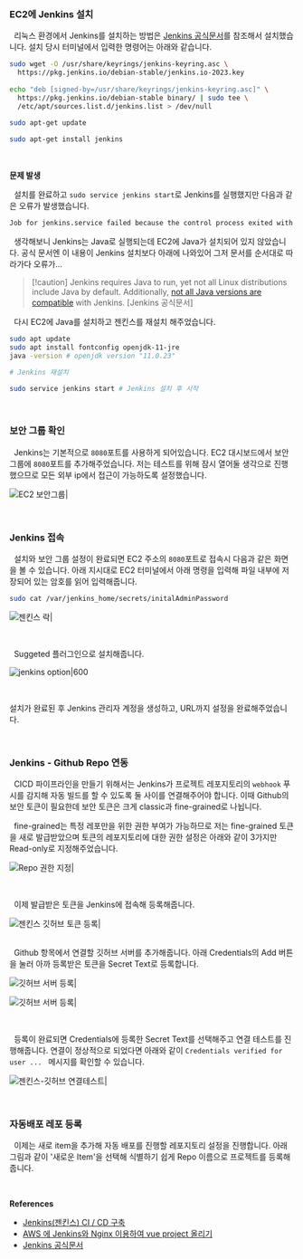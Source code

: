 
### EC2에 Jenkins 설치

&nbsp;&nbsp;리눅스 환경에서 Jenkins를 설치하는 방법은 [Jenkins 공식문서](https://www.jenkins.io/doc/book/installing/linux/)를 참조해서 설치했습니다. 설치 당시 터미널에서 입력한 명령어는 아래와 같습니다.

```bash
sudo wget -O /usr/share/keyrings/jenkins-keyring.asc \
  https://pkg.jenkins.io/debian-stable/jenkins.io-2023.key
  
echo "deb [signed-by=/usr/share/keyrings/jenkins-keyring.asc]" \
  https://pkg.jenkins.io/debian-stable binary/ | sudo tee \
  /etc/apt/sources.list.d/jenkins.list > /dev/null
  
sudo apt-get update

sudo apt-get install jenkins
```

<br>

**문제 발생**

&nbsp;&nbsp;설치를 완료하고 `sudo service jenkins start`로 Jenkins를 실행했지만 다음과 같은 오류가 발생했습니다.

```bash
Job for jenkins.service failed because the control process exited with error code. See "systemctl status jenkins.service" and "journalctl -xeu jenkins.service" for details.
```

&nbsp;&nbsp;생각해보니 Jenkins는 Java로 실행되는데 EC2에 Java가 설치되어 있지 않았습니다. 공식 문서엔 이 내용이 Jenkins 설치보다 아래에 나와있어 그저 문서를 순서대로 따라가다 오류가...

>[!caution] Jenkins requires Java to run, yet not all Linux distributions include Java by default. Additionally, [not all Java versions are compatible](https://www.jenkins.io/doc/book/platform-information/support-policy-java/) with Jenkins. [Jenkins 공식문서]

&nbsp;&nbsp;다시 EC2에 Java를 설치하고 젠킨스를 재설치 해주었습니다.

```bash
sudo apt update
sudo apt install fontconfig openjdk-11-jre
java -version # openjdk version "11.0.23"

# Jenkins 재설치

sudo service jenkins start # Jenkins 설치 후 시작
```


<br>

### 보안 그룹 확인

&nbsp;&nbsp;Jenkins는 기본적으로 `8080`포트를 사용하게 되어있습니다. EC2 대시보드에서 보안그룹에 `8080`포트를 추가해주었습니다. 저는 테스트를 위해 잠시 열어둘 생각으로 진행했으므로 모든 외부 ip에서 접근이 가능하도록 설정했습니다.

![EC2 보안그룹|](./images/보안그룹.png)

<br>

### Jenkins 접속

&nbsp;&nbsp;설치와 보안 그룹 설정이 완료되면 EC2 주소의 `8080`포트로 접속시 다음과 같은 화면을 볼 수 있습니다. 아래 지시대로 EC2 터미널에서 아래 명령을 입력해 파일 내부에 저장되어 있는 암호를 읽어 입력해줍니다.

```bash
sudo cat /var/jenkins_home/secrets/initalAdminPassword
```

![젠킨스 락|](./images/jenkins_lock.png)

<br>

&nbsp;&nbsp;Suggeted 플러그인으로 설치해줍니다.

![jenkins option|600](./images/customize_jenkins.png)

<br>

설치가 완료된 후 Jenkins 관리자 계정을 생성하고, URL까지 설정을 완료해주었습니다.

<br>

### Jenkins - Github Repo 연동

&nbsp;&nbsp;CICD 파이프라인을 만들기 위해서는 Jenkins가 프로젝트 레포지토리의 `webhook` 푸시를 감지해 자동 빌드를 할 수 있도록 둘 사이를 연결해주어야 합니다. 이때 Github의 보안 토큰이 필요한데 보안 토큰은 크게 classic과 fine-grained로 나뉩니다.

&nbsp;&nbsp;fine-grained는 특정 레포만을 위한 권한 부여가 가능하므로 저는 fine-grained 토큰을 새로 발급받았으며 토큰의 레포지토리에 대한 권한 설정은 아래와 같이 3가지만 Read-only로 지정해주었습니다.

![Repo 권한 지정|](./images/repo_option.png)

<br>

&nbsp;&nbsp;이제 발급받은 토큰을 Jenkins에 접속해 등록해줍니다.

![젠킨스 깃허브 토큰 등록|](./images/jenkins_setting.png)

<br>
&nbsp;&nbsp;Github 항목에서 연결할 깃허브 서버를 추가해줍니다. 아래 Credentials의 Add 버튼을 눌러 아까 등록받은 토큰을 Secret Text로 등록합니다.

![깃허브 서버 등록|](./images/jenkins_githubserver.png)

![깃허브 서버 등록|](./images/githubserver_token.png)

<br>

&nbsp;&nbsp;등록이 완료되면 Credentials에 등록한 Secret Text를 선택해주고 연결 테스트를 진행해줍니다. 연결이 정상적으로 되었다면 아래와 같이 `Credentials verified for user ... ` 메시지를 확인할 수 있습니다.

![젠킨스-깃허브 연결테스트|](./images/jenkins_conn_test.png)

<br>

### 자동배포 레포 등록

&nbsp;&nbsp;이제는 새로 item을 추가해 자동 배포를 진행할 레포지토리 설정을 진행합니다. 아래 그림과 같이 '새로운 Item'을 선택해 식별하기 쉽게 Repo 이름으로 프로젝트를 등록해줍니다.



<br>

**References**
- [Jenkins(젠킨스) CI / CD 구축](https://humanwater.tistory.com/15)
- [AWS 에 Jenkins와 Nginx 이용하여 vue project 올리기](https://zakelstorm.tistory.com/133)
- [Jenkins 공식문서](https://www.jenkins.io/doc/book/installing/linux/)